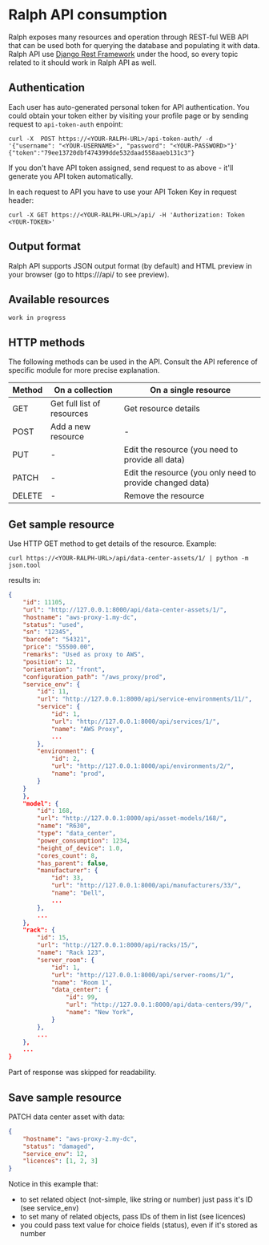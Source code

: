 # Ralph API consumption

Ralph exposes many resources and operation through REST-ful WEB API that can be used both for querying the database and populating it with data. Ralph API use
[Django Rest Framework](http://www.django-rest-framework.org/) under the hood, so
every topic related to it should work in Ralph API as well.

## Authentication

Each user has auto-generated personal token for API authentication. You could obtain your token either by visiting your profile page or by sending request to `api-token-auth` enpoint:

    curl -X  POST https://<YOUR-RALPH-URL>/api-token-auth/ -d '{"username": "<YOUR-USERNAME>", "password": "<YOUR-PASSWORD>"}'
    {"token":"79ee13720dbf474399dde532daad558aaeb131c3"}

If you don't have API token assigned, send request to as above - it'll generate you API token automatically.

In each request to API you have to use your API Token Key in request header:

    curl -X GET https://<YOUR-RALPH-URL>/api/ -H 'Authorization: Token <YOUR-TOKEN>'

## Output format

Ralph API supports JSON output format (by default) and HTML preview in your browser (go to https://<YOUR-RALPH-URL>/api/ to see preview).

## Available resources

`work in progress`

## HTTP methods

The following methods can be used in the API. Consult the API reference of
specific module for more precise explanation.

| Method | On a collection                  | On a single resource
|--------|----------------------------------|--------------------------------
| GET    | Get full list of resources       | Get resource details
| POST   | Add a new resource               | -
| PUT    | -                                | Edit the resource (you need to provide all data)
| PATCH  | -                                | Edit the resource (you only need to provide changed data)
| DELETE | -                                | Remove the resource


## Get sample resource

Use HTTP GET method to get details of the resource. Example:

`curl https://<YOUR-RALPH-URL>/api/data-center-assets/1/ | python -m json.tool`

results in:

```JSON
{
    "id": 11105,
    "url": "http://127.0.0.1:8000/api/data-center-assets/1/",
    "hostname": "aws-proxy-1.my-dc",
    "status": "used",
    "sn": "12345",
    "barcode": "54321",
    "price": "55500.00",
    "remarks": "Used as proxy to AWS",
    "position": 12,
    "orientation": "front",
    "configuration_path": "/aws_proxy/prod",
    "service_env": {
        "id": 11,
        "url": "http://127.0.0.1:8000/api/service-environments/11/",
        "service": {
            "id": 1,
            "url": "http://127.0.0.1:8000/api/services/1/",
            "name": "AWS Proxy",
            ...
        },
        "environment": {
            "id": 2,
            "url": "http://127.0.0.1:8000/api/environments/2/",
            "name": "prod",
        }
    }
    },
    "model": {
        "id": 168,
        "url": "http://127.0.0.1:8000/api/asset-models/168/",
        "name": "R630",
        "type": "data_center",
        "power_consumption": 1234,
        "height_of_device": 1.0,
        "cores_count": 8,
        "has_parent": false,
        "manufacturer": {
            "id": 33,
            "url": "http://127.0.0.1:8000/api/manufacturers/33/",
            "name": "Dell",
            ...
        },
        ...
    },
    "rack": {
        "id": 15,
        "url": "http://127.0.0.1:8000/api/racks/15/",
        "name": "Rack 123",
        "server_room": {
            "id": 1,
            "url": "http://127.0.0.1:8000/api/server-rooms/1/",
            "name": "Room 1",
            "data_center": {
                "id": 99,
                "url": "http://127.0.0.1:8000/api/data-centers/99/",
                "name": "New York",
            }
        },
        ...
    },
    ...
}
```

Part of response was skipped for readability.

## Save sample resource

PATCH data center asset with data:
```JSON
{
    "hostname": "aws-proxy-2.my-dc",
    "status": "damaged",
    "service_env": 12,
    "licences": [1, 2, 3]
}
```

Notice in this example that:
* to set related object (not-simple, like string or number) just pass it's ID (see service_env)
* to set many of related objects, pass IDs of them in list (see licences)
* you could pass text value for choice fields (status), even if it's stored as number
